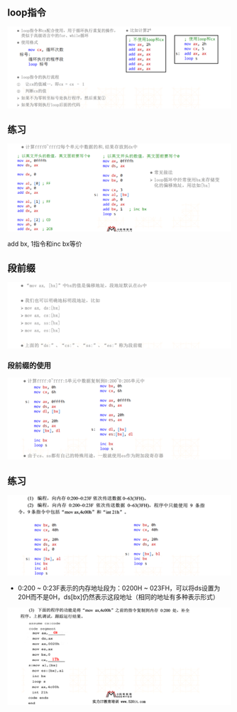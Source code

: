 ## loop指令

![image-20211202213222104](images/image-20211202213222104.png)

## 练习

![image-20211202213425097](images/image-20211202213425097.png)

add bx, 1指令和inc bx等价

## 段前缀

![image-20211202214640670](images/image-20211202214640670.png)

### 段前缀的使用

![image-20211202214730144](images/image-20211202214730144.png)

## 练习

![image-20211202215123072](images/image-20211202215123072.png)

- 0:200 ~ 0:23F表示的内存地址段为：0200H ~ 023FH，可以将ds设置为20H而不是0H，ds[bx]仍然表示这段地址（相同的地址有多种表示形式）

![image-20211202215137336](images/image-20211202215137336.png)